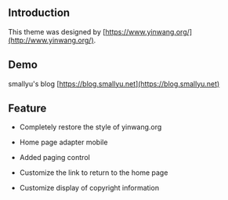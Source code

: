 ## Introduction

This theme was designed by [https://www.yinwang.org/](http://www.yinwang.org/).

## Demo

smallyu's blog [https://blog.smallyu.net](https://blog.smallyu.net)

## Feature

- Completely restore the style of yinwang.org

- Home page adapter mobile

- Added paging control

- Customize the link to return to the home page

- Customize display of copyright information
